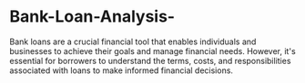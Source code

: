 # Bank-Loan-Analysis-
Bank loans are a crucial financial tool that enables individuals and businesses to achieve their goals and manage financial needs. However, it's essential for borrowers to understand the terms, costs, and responsibilities associated with loans to make informed financial decisions.
